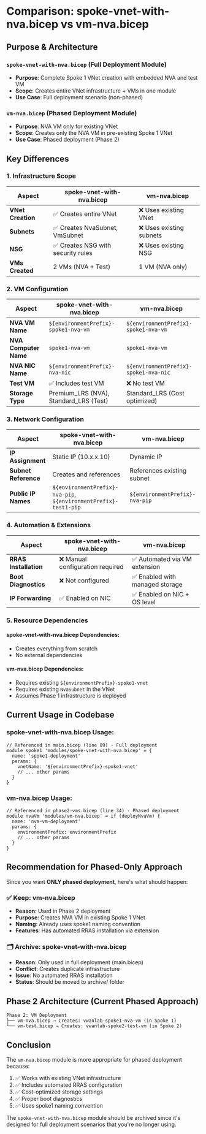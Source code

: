 # Comparison: spoke-vnet-with-nva.bicep vs vm-nva.bicep

## Purpose & Architecture

### `spoke-vnet-with-nva.bicep` (Full Deployment Module)
- **Purpose**: Complete Spoke 1 VNet creation with embedded NVA and test VM
- **Scope**: Creates entire VNet infrastructure + VMs in one module
- **Use Case**: Full deployment scenario (non-phased)

### `vm-nva.bicep` (Phased Deployment Module)  
- **Purpose**: NVA VM only for existing VNet
- **Scope**: Creates only the NVA VM in pre-existing Spoke 1 VNet
- **Use Case**: Phased deployment (Phase 2)

## Key Differences

### 1. **Infrastructure Scope**

| Aspect | spoke-vnet-with-nva.bicep | vm-nva.bicep |
|--------|---------------------------|--------------|
| **VNet Creation** | ✅ Creates entire VNet | ❌ Uses existing VNet |
| **Subnets** | ✅ Creates NvaSubnet, VmSubnet | ❌ Uses existing subnets |
| **NSG** | ✅ Creates NSG with security rules | ❌ Uses existing NSG |
| **VMs Created** | 2 VMs (NVA + Test) | 1 VM (NVA only) |

### 2. **VM Configuration**

| Aspect | spoke-vnet-with-nva.bicep | vm-nva.bicep |
|--------|---------------------------|--------------|
| **NVA VM Name** | `${environmentPrefix}-spoke1-nva-vm` | `${environmentPrefix}-spoke1-nva-vm` |
| **NVA Computer Name** | `spoke1-nva-vm` | `spoke1-nva-vm` |
| **NVA NIC Name** | `${environmentPrefix}-nva-nic` | `${environmentPrefix}-spoke1-nva-nic` |
| **Test VM** | ✅ Includes test VM | ❌ No test VM |
| **Storage Type** | Premium_LRS (NVA), Standard_LRS (Test) | Standard_LRS (Cost optimized) |

### 3. **Network Configuration**

| Aspect | spoke-vnet-with-nva.bicep | vm-nva.bicep |
|--------|---------------------------|--------------|
| **IP Assignment** | Static IP (10.x.x.10) | Dynamic IP |
| **Subnet Reference** | Creates and references | References existing subnet |
| **Public IP Names** | `${environmentPrefix}-nva-pip`, `${environmentPrefix}-test1-pip` | `${environmentPrefix}-nva-pip` |

### 4. **Automation & Extensions**

| Aspect | spoke-vnet-with-nva.bicep | vm-nva.bicep |
|--------|---------------------------|--------------|
| **RRAS Installation** | ❌ Manual configuration required | ✅ Automated via VM extension |
| **Boot Diagnostics** | ❌ Not configured | ✅ Enabled with managed storage |
| **IP Forwarding** | ✅ Enabled on NIC | ✅ Enabled on NIC + OS level |

### 5. **Resource Dependencies**

#### spoke-vnet-with-nva.bicep Dependencies:
- Creates everything from scratch
- No external dependencies

#### vm-nva.bicep Dependencies:
- Requires existing `${environmentPrefix}-spoke1-vnet`
- Requires existing `NvaSubnet` in the VNet
- Assumes Phase 1 infrastructure is deployed

## Current Usage in Codebase

### spoke-vnet-with-nva.bicep Usage:
```bicep
// Referenced in main.bicep (line 89) - Full deployment
module spoke1 'modules/spoke-vnet-with-nva.bicep' = {
  name: 'spoke1-deployment'
  params: {
    vnetName: '${environmentPrefix}-spoke1-vnet'
    // ... other params
  }
}
```

### vm-nva.bicep Usage:
```bicep
// Referenced in phase2-vms.bicep (line 34) - Phased deployment
module nvaVm 'modules/vm-nva.bicep' = if (deployNvaVm) {
  name: 'nva-vm-deployment'
  params: {
    environmentPrefix: environmentPrefix
    // ... other params
  }
}
```

## Recommendation for Phased-Only Approach

Since you want **ONLY phased deployment**, here's what should happen:

### ✅ Keep: vm-nva.bicep
- **Reason**: Used in Phase 2 deployment
- **Purpose**: Creates NVA VM in existing Spoke 1 VNet
- **Naming**: Already uses spoke1 naming convention
- **Features**: Has automated RRAS installation via extension

### 🗂️ Archive: spoke-vnet-with-nva.bicep  
- **Reason**: Only used in full deployment (main.bicep)
- **Conflict**: Creates duplicate infrastructure
- **Issue**: No automated RRAS installation
- **Status**: Should be moved to archive/ folder

## Phase 2 Architecture (Current Phased Approach)

```
Phase 2: VM Deployment
├── vm-nva.bicep → Creates: vwanlab-spoke1-nva-vm (in Spoke 1)
└── vm-test.bicep → Creates: vwanlab-spoke2-test-vm (in Spoke 2)
```

## Conclusion

The `vm-nva.bicep` module is more appropriate for phased deployment because:
1. ✅ Works with existing VNet infrastructure  
2. ✅ Includes automated RRAS configuration
3. ✅ Cost-optimized storage settings
4. ✅ Proper boot diagnostics
5. ✅ Uses spoke1 naming convention

The `spoke-vnet-with-nva.bicep` module should be archived since it's designed for full deployment scenarios that you're no longer using.
